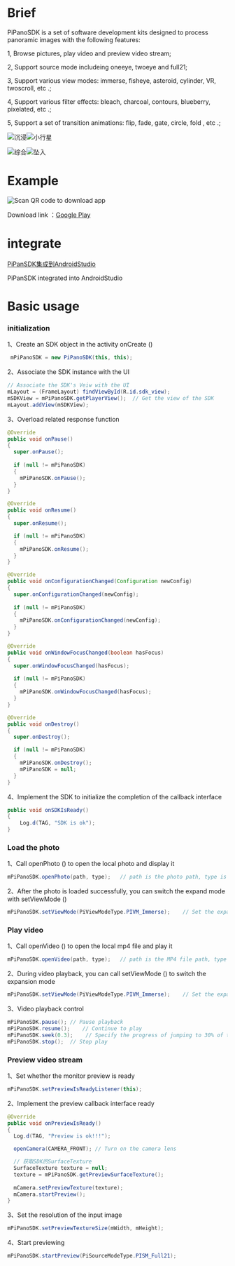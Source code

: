 # Brief

PiPanoSDK is a set of software development kits designed to process panoramic images with the following features:

1, Browse pictures, play video and preview video stream;

2, Support source mode includeing oneeye, twoeye and full21;

3, Support various view modes: immerse, fisheye, asteroid, cylinder, VR, twoscroll, etc .;

4, Support  various filter effects: bleach, charcoal, contours, blueberry, pixelated, etc .;

5, Support a set of transition animations: flip, fade, gate, circle, fold , etc .;





![沉浸](DocRes/Immerse.gif)![小行星](DocRes/Asteroid.gif)

![综合](DocRes/Mix.gif)![坠入](DocRes/FallIn.gif)


# Example

![Scan QR code to download app](https://github.com/pisofttech/pipano-sdk-android/blob/master/DocRes/商务Demo下载地址.png)

Download link ：[Google Play](https://play.google.com/store/apps/details?id=com.pi.testing.sdktesting)


# integrate

[PiPanSDK集成到AndroidStudio](https://github.com/pisofttech/pipano-sdk-android/blob/master/PiPanSDK_integrated_into_AndroidStudio.md)



PiPanSDK integrated into AndroidStudio

# Basic usage

### initialization

1、Create an SDK object in the activity onCreate ()

```java
 mPiPanoSDK = new PiPanoSDK(this, this);
```

2、Associate the SDK instance with the UI

```java
// Associate the SDK's Veiw with the UI
mLayout = (FrameLayout) findViewById(R.id.sdk_view);
mSDKView = mPiPanoSDK.getPlayerView();  // Get the view of the SDK
mLayout.addView(mSDKView);
```

3、Overload related response function

```java
@Override
public void onPause()
{
  super.onPause();
  
  if (null != mPiPanoSDK)
  {
    mPiPanoSDK.onPause();
  }
}

@Override
public void onResume()
{
  super.onResume();

  if (null != mPiPanoSDK)
  {
    mPiPanoSDK.onResume();
  }
}

@Override
public void onConfigurationChanged(Configuration newConfig)
{
  super.onConfigurationChanged(newConfig);
  
  if (null != mPiPanoSDK)
  {
    mPiPanoSDK.onConfigurationChanged(newConfig);
  }
}

@Override
public void onWindowFocusChanged(boolean hasFocus)
{
  super.onWindowFocusChanged(hasFocus);
  
  if (null != mPiPanoSDK)
  {
    mPiPanoSDK.onWindowFocusChanged(hasFocus);
  }
}

@Override
public void onDestroy()
{
  super.onDestroy();

  if (null != mPiPanoSDK)
  {
    mPiPanoSDK.onDestroy();
    mPiPanoSDK = null;
  }
}
```

4、Implement the SDK to initialize the completion of the callback interface

```java
public void onSDKIsReady()
{
    Log.d(TAG, "SDK is ok");
}

```

### Load the photo

1、Call openPhoto () to open the local photo and display it

```java
mPiPanoSDK.openPhoto(path, type);	// path is the photo path, type is the image source type (monocular or panorama 2: 1)
```

2、After the photo is loaded successfully, you can switch the expand mode with setViewMode ()

```java
mPiPanoSDK.setViewMode(PiViewModeType.PIVM_Immerse);    // Set the expansion mode
```

### Play video

1、Call openVideo () to open the local mp4 file and play it

```java
mPiPanoSDK.openVideo(path, type);   // path is the MP4 file path, type is the image source type (monocular or panorama 2: 1)
```

2、During video playback, you can call setViewMode () to switch the expansion mode

```java
mPiPanoSDK.setViewMode(PiViewModeType.PIVM_Immerse);    // Set the expansion mode
```

3、Video playback control

```java
mPiPanoSDK.pause();	// Pause playback
mPiPanoSDK.resume();	// Continue to play
mPiPanoSDK.seek(0.3);    // Specify the progress of jumping to 30% of the video (actually only to the specified progress of the recent key frame)
mPiPanoSDK.stop();	// Stop play
```

### Preview video stream

1、Set whether the monitor preview is ready

```java
mPiPanoSDK.setPreviewIsReadyListener(this);
```

2、Implement the preview callback interface ready

```java
@Override
public void onPreviewIsReady()
{
  Log.d(TAG, "Preview is ok!!!");

  openCamera(CAMERA_FRONT);	// Turn on the camera lens

  // 获取SDK的SurfaceTexture
  SurfaceTexture texture = null;
  texture = mPiPanoSDK.getPreviewSurfaceTexture();
  
  mCamera.setPreviewTexture(texture);
  mCamera.startPreview();
}
```

3、Set the resolution of the input image

```java
mPiPanoSDK.setPreviewTextureSize(mWidth, mHeight);
```

4、Start previewing

```java
mPiPanoSDK.startPreview(PiSourceModeType.PISM_Full21);
```

